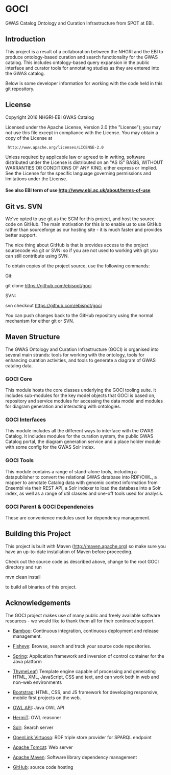 
# GOCI
 GWAS Catalog Ontology and Curation Infrastructure from SPOT at EBI.


## Introduction

This project is a result of a collaboration between the NHGRI and the EBI to produce ontology-based curation and search
functionality for the GWAS catalog.  This includes ontology-based query expansion in the public interface and curator
tools for annotating studies as they are entered into the GWAS catalog.

Below is some developer information for working with the code held in this git repository.

## License

Copyright 2016 NHGRI-EBI GWAS Catalog

   Licensed under the Apache License, Version 2.0 (the "License");
   you may not use this file except in compliance with the License.
   You may obtain a copy of the License at

     http://www.apache.org/licenses/LICENSE-2.0

   Unless required by applicable law or agreed to in writing, software
   distributed under the License is distributed on an "AS IS" BASIS,
   WITHOUT WARRANTIES OR CONDITIONS OF ANY KIND, either express or implied.
   See the License for the specific language governing permissions and
   limitations under the License. 

#### See also EBI term of use http://www.ebi.ac.uk/about/terms-of-use

## Git vs. SVN

We've opted to use git as the SCM for this project, and host the source code on GitHub.  The main motivation for this
is to enable us to use GitHub rather than sourceforge as our hosting site - it is much faster and provides better
support.

The nice thing about GitHub is that is provides access to the project sourcecode via git or SVN: so if you are not used
to working with git you can still contribute using SVN.

To obtain copies of the project source, use the following commands:

Git:

 git clone https://github.com/ebispot/goci

SVN:

 svn checkout https://github.com/ebispot/goci

You can push changes back to the GitHub repository using the normal mechanism for either git or SVN.

## Maven Structure

The GWAS Ontology and Curation Infrastructure (GOCI) is organised into several main strands: tools for working with the
ontology, tools for enhancing curation activities, and tools to generate a diagram of GWAS catalog data.

### GOCI Core

This module hosts the core classes underlying the GOCI tooling suite. It includes sub-modules for the key model objects that GOCI is based on, repository and service modules for accessing the data model and modules for diagram generation and interacting with ontologies.

### GOCI Interfaces

This module includes all the different ways to interface with the GWAS Catalog. It includes modules for the curation system, the public GWAS Catalog portal, the diagram generation service and a place holder module with some config for the GWAS Solr index.


### GOCI Tools

This module contains a range of stand-alone tools, including a datapublisher to convert the relational GWAS database into RDF/OWL, a mapper to annotate Catalog data with genomic context information from Ensembl via their REST API, a Solr indexer to load the database into a Solr index, as well as a range of util classes and one-off tools used for analysis.


### GOCI Parent & GOCI Dependencies

These are convenience modules used for dependency management.



## Building this Project

This project is built with Maven (http://maven.apache.org) so make sure you have an up-to-date installation of Maven
before proceeding.

Check out the source code as described above, change to the root GOCI directory and run

 mvn clean install

to build all binaries of this project.


## Acknowledgements

The GOCI project makes use of many public and freely available software resources - we would like to thank them all for their continued support.

* [Bamboo](http://atlassian.com/software/bamboo/overview): Continuous integration, continuous deployment and release management.

* [Fisheye](http://atlassian.com/software/fisheye/overview): Browse, search and track your source code repositories.

* [Spring](http://spring.io/): Application framework and inversion of control container for the Java platform

* [ThymeLeaf](http://www.thymeleaf.org/): Template engine capable of processing and generating HTML, XML, JavaScript, CSS and text, and can work both in web and non-web environments

* [Bootstrap](http://getbootstrap.com/): HTML, CSS, and JS framework for developing responsive, mobile first projects on the web.

* [OWL API](http://owlapi.sourceforge.net/): Java OWL API

* [HermiT](http://www.hermit-reasoner.com/): OWL reasoner

* [Solr](http://lucene.apache.org/solr/): Search server

* [OpenLink Virtuoso](http://virtuoso.openlinksw.com/): RDF triple store provider for SPARQL endpoint

* [Apache Tomcat](http://tomcat.apache.org/): Web server

* [Apache Maven](https://maven.apache.org/): Software library dependency management

* [GitHub](https://github.com/): source code hosting




